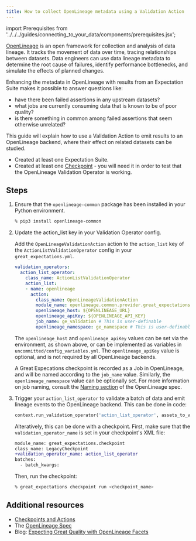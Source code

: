 ```yaml
---
title: How to collect OpenLineage metadata using a Validation Action
---
```


import Prerequisites from '../../../guides/connecting_to_your_data/components/prerequisites.jsx';

[OpenLineage](https://openlineage.io) is an open framework for collection and analysis of data lineage. It tracks the movement of data over time, tracing relationships between datasets. Data engineers can use data lineage metadata to determine the root cause of failures, identify performance bottlenecks, and simulate the effects of planned changes.

Enhancing the metadata in OpenLineage with results from an Expectation Suite makes it possible to answer questions like:
* have there been failed assertions in any upstream datasets?
* what jobs are currently consuming data that is known to be of poor quality?
* is there something in common among failed assertions that seem otherwise unrelated?

This guide will explain how to use a Validation Action to emit results to an OpenLineage backend, where their effect on related datasets can be studied.

<Prerequisites>

 - Created at least one Expectation Suite.
 - Created at least one [Checkpoint](../checkpoints/how_to_create_a_new_checkpoint.md) - you will need it in order to test that the OpenLineage Validation Operator is working.

</Prerequisites>

Steps
------

1. Ensure that the `openlineage-common` package has been installed in your Python environment.

    ```bash
    % pip3 install openlineage-common
    ```

2. Update the action_list key in your Validation Operator config.

    Add the ``OpenLineageValidationAction`` action to the ``action_list`` key of the ``ActionListValidationOperator`` config in your ``great_expectations.yml``.

    ```yaml
    validation_operators:
      action_list_operator:
        class_name: ActionListValidationOperator
        action_list:
        - name: openlineage
          action:
            class_name: OpenLineageValidationAction
            module_name: openlineage.common.provider.great_expectations
            openlineage_host: ${OPENLINEAGE_URL}
            openlineage_apiKey: ${OPENLINEAGE_API_KEY}
            job_name: ge_validation # This is user-definable
            openlineage_namespace: ge_namespace # This is user-definable
    ```

    The `openlineage_host` and `openlineage_apiKey` values can be set via the environment, as shown above, or can be implemented as variables in `uncommitted/config_variables.yml`. The `openlineage_apiKey` value is optional, and is not required by all OpenLineage backends.

    A Great Expecations checkpoint is recorded as a Job in OpenLineage, and will be named according to the `job_name` value. Similarly, the `openlineage_namespace` value can be optionally set. For more information on job naming, consult the [Naming section](https://github.com/OpenLineage/OpenLineage/blob/main/spec/Naming.md#job-namespace-and-constructing-job-names) of the OpenLineage spec.

3. Trigger your `action_list_operator` to validate a batch of data and emit lineage events to the OpenLineage backend. This can be done in code:

    ```python
    context.run_validation_operator('action_list_operator', assets_to_validate=batch, run_name="openlineage_test")
    ```

    Alteratively, this can be done with a checkpoint. First, make sure that the `validation_operator_name` is set in your checkpoint's XML file:

    ```diff
    module_name: great_expectations.checkpoint
    class_name: LegacyCheckpoint
    +validation_operator_name: action_list_operator
    batches:
      - batch_kwargs:
    ```

    Then, run the checkpoint:

    ```bash
    % great_expectations checkpoint run <checkpoint_name>
    ```

Additional resources
--------------------

- [Checkpoints and Actions](../../../reference/checkpoints_and_actions.md)
- The [OpenLineage Spec](https://github.com/OpenLineage/OpenLineage/blob/main/spec/OpenLineage.md)
- Blog: [Expecting Great Quality with OpenLineage Facets](https://openlineage.io/blog/dataquality_expectations_facet/)